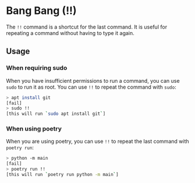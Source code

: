 # Bang Bang (!!)

The `!!` command is a shortcut for the last command. It is useful for
repeating a command without having to type it again.

## Usage

### When requiring sudo

When you have insufficient permissions to run a command, you can use `sudo` to
run it as root. You can use `!!` to repeat the command with `sudo`:

```bash
> apt install git
[fail]
> sudo !!
[this will run `sudo apt install git`]
```

### When using poetry

When you are using poetry, you can use `!!` to repeat the last command with
`poetry run`:

```bash
> python -m main
[fail]
> poetry run !!
[this will run `poetry run python -m main`]
```
